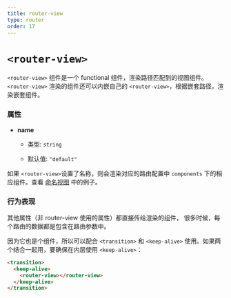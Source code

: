 ```yaml
---
title: router-view
type: router
order: 17
---
```


# `<router-view>`

`<router-view>` 组件是一个 functional 组件，渲染路径匹配到的视图组件。`<router-view>` 渲染的组件还可以内嵌自己的 `<router-view>`，根据嵌套路径，渲染嵌套组件。

### 属性

- **name**

  - 类型: `string`

  - 默认值: `"default"`

如果 `<router-view>`设置了名称，则会渲染对应的路由配置中 `components` 下的相应组件。查看 [命名视图](../essentials/named-views.md) 中的例子。

### 行为表现

其他属性（非 router-view 使用的属性）都直接传给渲染的组件，
很多时候，每个路由的数据都是包含在路由参数中。

因为它也是个组件，所以可以配合 `<transition>` 和 `<keep-alive>` 使用。如果两个结合一起用，要确保在内层使用 `<keep-alive>`：

``` html
<transition>
  <keep-alive>
    <router-view></router-view>
  </keep-alive>
</transition>
```
